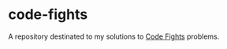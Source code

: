 # code-fights
A repository destinated to my solutions to [Code Fights](https://codesignal.com/) problems.
